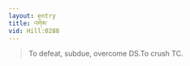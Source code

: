 ```yaml
---
layout: entry
title: འགེམ་
vid: Hill:0288
---
```

> To defeat, subdue, overcome DS\.To crush TC\.


